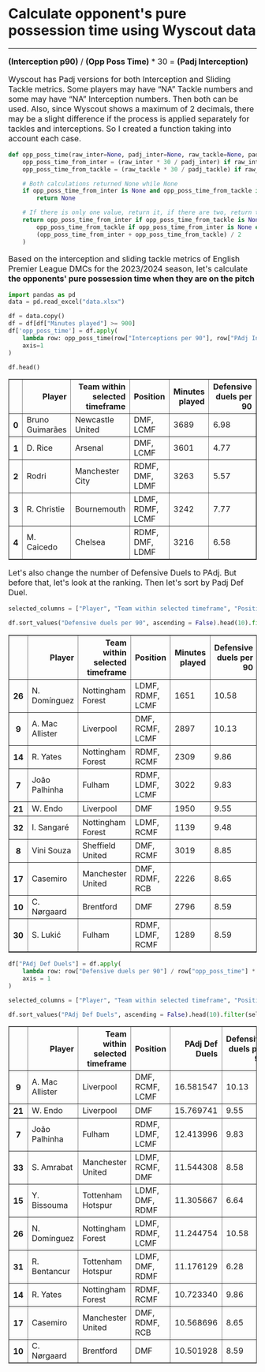 # Calculate opponent's pure possession time using Wyscout data
<hr>



<p style="font-size: 16px;">
  <strong>(Interception p90)</strong> / <strong>(Opp Poss Time)</strong> * 30 = <strong>(Padj Interception)</strong>
</p>

<p style="font-size: 16px;">
  Wyscout has Padj versions for both Interception and Sliding Tackle metrics. Some players may have “NA” Tackle numbers and some may have “NA” Interception numbers. Then both can be used. Also, since Wyscout shows a maximum of 2 decimals, there may be a slight difference if the process is applied separately for tackles and interceptions. So I created a function taking into account each case.
</p>


```python
def opp_poss_time(raw_inter=None, padj_inter=None, raw_tackle=None, padj_tackle=None):
    opp_poss_time_from_inter = (raw_inter * 30 / padj_inter) if raw_inter and padj_inter else None
    opp_poss_time_from_tackle = (raw_tackle * 30 / padj_tackle) if raw_tackle and padj_tackle else None

    # Both calculations returned None while None
    if opp_poss_time_from_inter is None and opp_poss_time_from_tackle is None:
        return None

    # If there is only one value, return it, if there are two, return the average
    return opp_poss_time_from_inter if opp_poss_time_from_tackle is None else (
        opp_poss_time_from_tackle if opp_poss_time_from_inter is None else
        (opp_poss_time_from_inter + opp_poss_time_from_tackle) / 2
    )
```

<p style="font-size: 16px;">
  Based on the interception and sliding tackle metrics of English Premier League DMCs for the 2023/2024 season, let's calculate <strong>the opponents' pure possession time when they are on the pitch</strong>
</p>


```python
import pandas as pd
data = pd.read_excel("data.xlsx")

df = data.copy()
df = df[df["Minutes played"] >= 900]
df['opp_poss_time'] = df.apply(
    lambda row: opp_poss_time(row["Interceptions per 90"], row["PAdj Interceptions"], row["Sliding tackles per 90"], row["PAdj Sliding tackles"]), 
    axis=1
)

df.head()
```




<div>
<style scoped>
    .dataframe tbody tr th:only-of-type {
        vertical-align: middle;
    }

    .dataframe tbody tr th {
        vertical-align: top;
    }

    .dataframe thead th {
        text-align: right;
    }
</style>
<table border="1" class="dataframe">
  <thead>
    <tr style="text-align: right;">
      <th></th>
      <th>Player</th>
      <th>Team within selected timeframe</th>
      <th>Position</th>
      <th>Minutes played</th>
      <th>Defensive duels per 90</th>
      <th>Defensive duels won, %</th>
      <th>Sliding tackles per 90</th>
      <th>PAdj Sliding tackles</th>
      <th>Interceptions per 90</th>
      <th>PAdj Interceptions</th>
      <th>opp_poss_time</th>
    </tr>
  </thead>
  <tbody>
    <tr>
      <th>0</th>
      <td>Bruno Guimarães</td>
      <td>Newcastle United</td>
      <td>DMF, LCMF</td>
      <td>3689</td>
      <td>6.98</td>
      <td>61.89</td>
      <td>0.54</td>
      <td>0.75</td>
      <td>3.46</td>
      <td>4.85</td>
      <td>21.501031</td>
    </tr>
    <tr>
      <th>1</th>
      <td>D. Rice</td>
      <td>Arsenal</td>
      <td>DMF, LCMF</td>
      <td>3601</td>
      <td>4.77</td>
      <td>66.49</td>
      <td>0.47</td>
      <td>0.70</td>
      <td>3.50</td>
      <td>5.14</td>
      <td>20.285436</td>
    </tr>
    <tr>
      <th>2</th>
      <td>Rodri</td>
      <td>Manchester City</td>
      <td>RDMF, DMF, LDMF</td>
      <td>3263</td>
      <td>5.57</td>
      <td>59.90</td>
      <td>0.08</td>
      <td>0.14</td>
      <td>4.03</td>
      <td>6.89</td>
      <td>17.345013</td>
    </tr>
    <tr>
      <th>3</th>
      <td>R. Christie</td>
      <td>Bournemouth</td>
      <td>LDMF, RDMF, LCMF</td>
      <td>3242</td>
      <td>7.77</td>
      <td>58.57</td>
      <td>0.81</td>
      <td>1.02</td>
      <td>4.83</td>
      <td>6.09</td>
      <td>23.808316</td>
    </tr>
    <tr>
      <th>4</th>
      <td>M. Caicedo</td>
      <td>Chelsea</td>
      <td>RDMF, DMF, LDMF</td>
      <td>3216</td>
      <td>6.58</td>
      <td>56.60</td>
      <td>0.31</td>
      <td>0.45</td>
      <td>4.00</td>
      <td>5.89</td>
      <td>20.520091</td>
    </tr>
  </tbody>
</table>
</div>



<p style="font-size: 16px;">
  Let's also change the number of Defensive Duels to PAdj. But before that, let's look at the ranking. Then let's sort by Padj Def Duel.
</p>


```python
selected_columns = ["Player", "Team within selected timeframe", "Position", "Minutes played", "Defensive duels per 90", "Defensive duels won, %", "opp_poss_time"]

df.sort_values("Defensive duels per 90", ascending = False).head(10).filter(selected_columns)
```




<div>
<style scoped>
    .dataframe tbody tr th:only-of-type {
        vertical-align: middle;
    }

    .dataframe tbody tr th {
        vertical-align: top;
    }

    .dataframe thead th {
        text-align: right;
    }
</style>
<table border="1" class="dataframe">
  <thead>
    <tr style="text-align: right;">
      <th></th>
      <th>Player</th>
      <th>Team within selected timeframe</th>
      <th>Position</th>
      <th>Minutes played</th>
      <th>Defensive duels per 90</th>
      <th>Defensive duels won, %</th>
      <th>opp_poss_time</th>
    </tr>
  </thead>
  <tbody>
    <tr>
      <th>26</th>
      <td>N. Domínguez</td>
      <td>Nottingham Forest</td>
      <td>LDMF, RDMF, LCMF</td>
      <td>1651</td>
      <td>10.58</td>
      <td>67.01</td>
      <td>28.226496</td>
    </tr>
    <tr>
      <th>9</th>
      <td>A. Mac Allister</td>
      <td>Liverpool</td>
      <td>DMF, RCMF, LCMF</td>
      <td>2897</td>
      <td>10.13</td>
      <td>57.36</td>
      <td>18.327602</td>
    </tr>
    <tr>
      <th>14</th>
      <td>R. Yates</td>
      <td>Nottingham Forest</td>
      <td>RDMF, RCMF</td>
      <td>2309</td>
      <td>9.86</td>
      <td>64.03</td>
      <td>27.584688</td>
    </tr>
    <tr>
      <th>7</th>
      <td>João Palhinha</td>
      <td>Fulham</td>
      <td>RDMF, LDMF, LCMF</td>
      <td>3022</td>
      <td>9.83</td>
      <td>61.52</td>
      <td>23.755446</td>
    </tr>
    <tr>
      <th>21</th>
      <td>W. Endo</td>
      <td>Liverpool</td>
      <td>DMF</td>
      <td>1950</td>
      <td>9.55</td>
      <td>56.04</td>
      <td>18.167705</td>
    </tr>
    <tr>
      <th>32</th>
      <td>I. Sangaré</td>
      <td>Nottingham Forest</td>
      <td>LDMF, RCMF</td>
      <td>1139</td>
      <td>9.48</td>
      <td>60.00</td>
      <td>28.369565</td>
    </tr>
    <tr>
      <th>8</th>
      <td>Vini Souza</td>
      <td>Sheffield United</td>
      <td>DMF, RCMF</td>
      <td>3019</td>
      <td>8.85</td>
      <td>66.67</td>
      <td>29.744412</td>
    </tr>
    <tr>
      <th>17</th>
      <td>Casemiro</td>
      <td>Manchester United</td>
      <td>DMF, RDMF, RCB</td>
      <td>2226</td>
      <td>8.65</td>
      <td>60.75</td>
      <td>24.553645</td>
    </tr>
    <tr>
      <th>10</th>
      <td>C. Nørgaard</td>
      <td>Brentford</td>
      <td>DMF</td>
      <td>2796</td>
      <td>8.59</td>
      <td>61.05</td>
      <td>24.538352</td>
    </tr>
    <tr>
      <th>30</th>
      <td>S. Lukić</td>
      <td>Fulham</td>
      <td>RDMF, LDMF, RCMF</td>
      <td>1289</td>
      <td>8.59</td>
      <td>52.85</td>
      <td>25.066950</td>
    </tr>
  </tbody>
</table>
</div>




```python
df["PAdj Def Duels"] = df.apply(
    lambda row: row["Defensive duels per 90"] / row["opp_poss_time"] * 30,
    axis = 1
)

selected_columns = ["Player", "Team within selected timeframe", "Position", "PAdj Def Duels", "Defensive duels per 90", "Defensive duels won, %", "opp_poss_time"]

df.sort_values("PAdj Def Duels", ascending = False).head(10).filter(selected_columns)
```




<div>
<style scoped>
    .dataframe tbody tr th:only-of-type {
        vertical-align: middle;
    }

    .dataframe tbody tr th {
        vertical-align: top;
    }

    .dataframe thead th {
        text-align: right;
    }
</style>
<table border="1" class="dataframe">
  <thead>
    <tr style="text-align: right;">
      <th></th>
      <th>Player</th>
      <th>Team within selected timeframe</th>
      <th>Position</th>
      <th>PAdj Def Duels</th>
      <th>Defensive duels per 90</th>
      <th>Defensive duels won, %</th>
      <th>opp_poss_time</th>
    </tr>
  </thead>
  <tbody>
    <tr>
      <th>9</th>
      <td>A. Mac Allister</td>
      <td>Liverpool</td>
      <td>DMF, RCMF, LCMF</td>
      <td>16.581547</td>
      <td>10.13</td>
      <td>57.36</td>
      <td>18.327602</td>
    </tr>
    <tr>
      <th>21</th>
      <td>W. Endo</td>
      <td>Liverpool</td>
      <td>DMF</td>
      <td>15.769741</td>
      <td>9.55</td>
      <td>56.04</td>
      <td>18.167705</td>
    </tr>
    <tr>
      <th>7</th>
      <td>João Palhinha</td>
      <td>Fulham</td>
      <td>RDMF, LDMF, LCMF</td>
      <td>12.413996</td>
      <td>9.83</td>
      <td>61.52</td>
      <td>23.755446</td>
    </tr>
    <tr>
      <th>33</th>
      <td>S. Amrabat</td>
      <td>Manchester United</td>
      <td>LDMF, RCMF, DMF</td>
      <td>11.544308</td>
      <td>8.58</td>
      <td>53.40</td>
      <td>22.296703</td>
    </tr>
    <tr>
      <th>15</th>
      <td>Y. Bissouma</td>
      <td>Tottenham Hotspur</td>
      <td>LDMF, DMF, RDMF</td>
      <td>11.305667</td>
      <td>6.64</td>
      <td>61.31</td>
      <td>17.619482</td>
    </tr>
    <tr>
      <th>26</th>
      <td>N. Domínguez</td>
      <td>Nottingham Forest</td>
      <td>LDMF, RDMF, LCMF</td>
      <td>11.244754</td>
      <td>10.58</td>
      <td>67.01</td>
      <td>28.226496</td>
    </tr>
    <tr>
      <th>31</th>
      <td>R. Bentancur</td>
      <td>Tottenham Hotspur</td>
      <td>LDMF, DMF, RDMF</td>
      <td>11.176129</td>
      <td>6.28</td>
      <td>61.25</td>
      <td>16.857357</td>
    </tr>
    <tr>
      <th>14</th>
      <td>R. Yates</td>
      <td>Nottingham Forest</td>
      <td>RDMF, RCMF</td>
      <td>10.723340</td>
      <td>9.86</td>
      <td>64.03</td>
      <td>27.584688</td>
    </tr>
    <tr>
      <th>17</th>
      <td>Casemiro</td>
      <td>Manchester United</td>
      <td>DMF, RDMF, RCB</td>
      <td>10.568696</td>
      <td>8.65</td>
      <td>60.75</td>
      <td>24.553645</td>
    </tr>
    <tr>
      <th>10</th>
      <td>C. Nørgaard</td>
      <td>Brentford</td>
      <td>DMF</td>
      <td>10.501928</td>
      <td>8.59</td>
      <td>61.05</td>
      <td>24.538352</td>
    </tr>
  </tbody>
</table>
</div>


